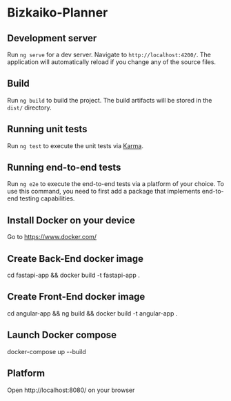 # Bizkaiko-Planner

## Development server

Run `ng serve` for a dev server. Navigate to `http://localhost:4200/`. The application will automatically reload if you change any of the source files.

## Build

Run `ng build` to build the project. The build artifacts will be stored in the `dist/` directory.

## Running unit tests

Run `ng test` to execute the unit tests via [Karma](https://karma-runner.github.io).

## Running end-to-end tests

Run `ng e2e` to execute the end-to-end tests via a platform of your choice. To use this command, you need to first add a package that implements end-to-end testing capabilities.

## Install Docker on your device

Go to https://www.docker.com/

## Create Back-End docker image

cd fastapi-app && docker build -t fastapi-app .

## Create Front-End docker image

cd angular-app && ng build && docker build -t angular-app .

## Launch Docker compose

docker-compose up --build

## Platform

Open http://localhost:8080/ on your browser
